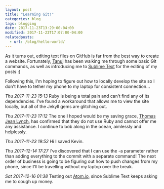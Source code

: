 ```yaml
---
layout: post
title: "Learning Git!"
categories: blog
tags: blogging
date: 2017-11-23T13:29:00-04:00
modified: 2017-11-23T17:07:00-04:00
relatedposts:
  - url: /blog/hello-world/
---
```


As it turns out, editing text files on GitHub is far from the best way to create a website. Fortunately, [Tanuj][fb] has been walking me through some basic Git commands, as well as introducing me to [Sublime Text][st] for the editing of my posts :)

Following this, I'm hoping to figure out how to locally develop the site so I don't have to tether my phone to my laptop for consistent connection...

_Thu 2017-11-23 15:13_
Ruby is being a total pain and can't find any of its dependencies. I've found a workaround that allows me to view the site locally, but all of the Jekyll gems are glitching out.

_Thu 2017-11-23 17:12_
The one I hoped would be my saving grace, [Thomas Jean Lynch][tfb], has confirmed that they do not use Ruby and cannot offer me any assistance. I continue to bob along in the ocean, aimlessly and helplessly.

_Thu 2017-11-23 19:52_
Hi I saved Kevin.

_Thu 2017-12-14 17:27_
I've discovered that I can use the -a parameter rather than adding everything to the commit with a separate command! The next order of business is going to be figuring out how to push changes from my phone, since I'll be travelling without my laptop over the break.

_Sat 2017-12-16 01:38_
Testing out [Atom.io][atom], since Sublime Text keeps asking me to cough up money.

[fb]: https://www.facebook.com/aaaamperes
[st]: https://www.sublimetext.com
[tfb]: https://www.facebook.com/thomas.jean.lynch
[atom]: https://atom.io
